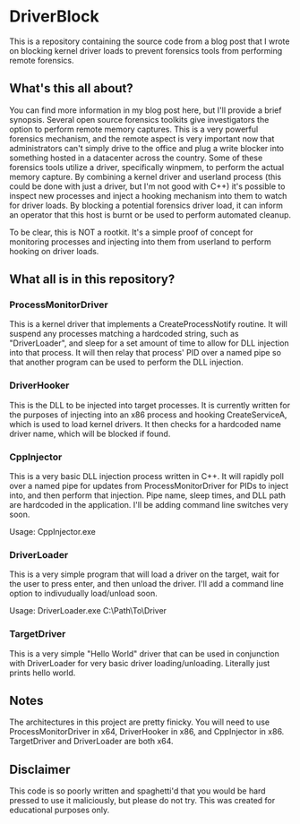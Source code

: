 # DriverBlock
This is a repository containing the source code from a blog post that I wrote on blocking kernel driver loads to prevent forensics tools from performing remote forensics.

## What's this all about?
You can find more information in my blog post here, but I'll provide a brief synopsis. Several open source forensics toolkits give investigators the option to perform remote memory captures. This is a very powerful forensics mechanism, and the remote aspect is very important now that administrators can't simply drive to the office and plug a write blocker into something hosted in a datacenter across the country. Some of these forensics tools utilize a driver, specifically winpmem, to perform the actual memory capture. By combining a kernel driver and userland process (this could be done with just a driver, but I'm not good with C++) it's possible to inspect new processes and inject a hooking mechanism into them to watch for driver loads. By blocking a potential forensics driver load, it can inform an operator that this host is burnt or be used to perform automated cleanup.

To be clear, this is NOT a rootkit. It's a simple proof of concept for monitoring processes and injecting into them from userland to perform hooking on driver loads. 

## What all is in this repository?

### ProcessMonitorDriver
This is a kernel driver that implements a CreateProcessNotify routine. It will suspend any processes matching a hardcoded string, such as "DriverLoader", and sleep for a set amount of time to allow for DLL injection into that process. It will then relay that process' PID over a named pipe so that another program can be used to perform the DLL injection.

### DriverHooker
This is the DLL to be injected into target processes. It is currently written for the purposes of injecting into an x86 process and hooking CreateServiceA, which is used to load kernel drivers. It then checks for a hardcoded name driver name, which will be blocked if found.

### CppInjector
This is a very basic DLL injection process written in C++. It will rapidly poll over a named pipe for updates from ProcessMonitorDriver for PIDs to inject into, and then perform that injection. Pipe name, sleep times, and DLL path are hardcoded in the application. I'll be adding command line switches very soon.

Usage: CppInjector.exe 

### DriverLoader
This is a very simple program that will load a driver on the target, wait for the user to press enter, and then unload the driver. I'll add a command line option to indivudually load/unload soon.

Usage: DriverLoader.exe C:\Path\To\Driver

### TargetDriver
This is a very simple "Hello World" driver that can be used in conjunction with DriverLoader for very basic driver loading/unloading. Literally just prints hello world.

## Notes
The architectures in this project are pretty finicky. You will need to use ProcessMonitorDriver in x64, DriverHooker in x86, and CppInjector in x86. TargetDriver and DriverLoader are both x64.

## Disclaimer
This code is so poorly written and spaghetti'd that you would be hard pressed to use it maliciously, but please do not try. This was created for educational purposes only.
